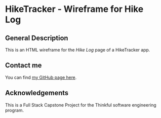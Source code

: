 # HikeTracker - Wireframe for Hike Log

## General Description
This is an HTML wireframe for the *Hike Log* page of a HikeTracker app.  

## Contact me
You can find [my GitHub page here](https://github.com/sam1cutler).

## Acknowledgements
This is a Full Stack Capstone Project for the Thinkful software engineering program. 